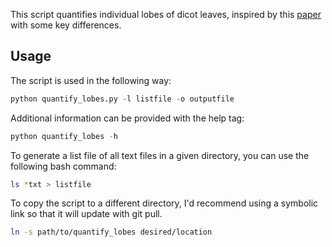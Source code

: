 This script quantifies individual lobes of dicot leaves, inspired by this [paper](https://academic.oup.com/plphys/article/171/4/2331/6115282) with some key differences.

## Usage

The script is used in the following way:

```python
python quantify_lobes.py -l listfile -o outputfile
```

Additional information can be provided with the help tag:

```python
python quantify_lobes -h
```

To generate a list file of all text files in a given directory, you can use the following bash command:

```bash
ls *txt > listfile
```

To copy the script to a different directory, I'd recommend using a symbolic link so that it will update with git pull.

```bash
ln -s path/to/quantify_lobes desired/location
```
